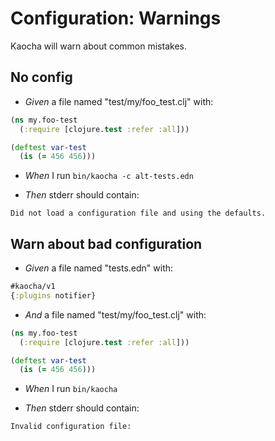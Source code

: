 <!-- This document is generated based on a corresponding .feature file, do not edit directly -->

# Configuration: Warnings

Kaocha will warn about common mistakes.

## No config

- <em>Given </em> a file named "test/my/foo_test.clj" with:

``` clojure
(ns my.foo-test
  (:require [clojure.test :refer :all]))

(deftest var-test
  (is (= 456 456)))
```


- <em>When </em> I run `bin/kaocha -c alt-tests.edn`

- <em>Then </em> stderr should contain:

``` nil
Did not load a configuration file and using the defaults.
```



## Warn about bad configuration

- <em>Given </em> a file named "tests.edn" with:

``` clojure
#kaocha/v1
{:plugins notifier}
```


- <em>And </em> a file named "test/my/foo_test.clj" with:

``` clojure
(ns my.foo-test
  (:require [clojure.test :refer :all]))

(deftest var-test
  (is (= 456 456)))
```


- <em>When </em> I run `bin/kaocha`

- <em>Then </em> stderr should contain:

``` nil
Invalid configuration file:
```




